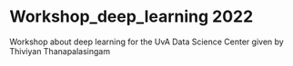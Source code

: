 # Workshop_deep_learning 2022
Workshop about deep learning for the UvA Data Science Center given by Thiviyan Thanapalasingam
